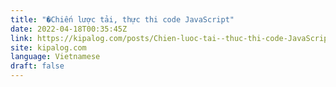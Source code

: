 ```yaml
---
title: "�Chiến lược tải, thực thi code JavaScript"
date: 2022-04-18T00:35:45Z
link: https://kipalog.com/posts/Chien-luoc-tai--thuc-thi-code-JavaScript?utm_medium=RSS&utm_source=news.12bit.vn
site: kipalog.com
language: Vietnamese
draft: false
---
```

